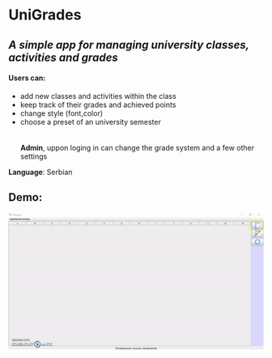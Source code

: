 # UniGrades
## **_A simple app for managing university classes, activities and grades_**
#### Users can:
- add new classes and activities within the class
- keep track of their grades and achieved points
- change style (font,color)
- choose a preset of an university semester
<br/><br/><br/>
**Admin**, uppon loging in can change the grade system and a few other settings

**Language**: Serbian
## Demo:<br/>
![](demo.gif)
<br/><br/>

